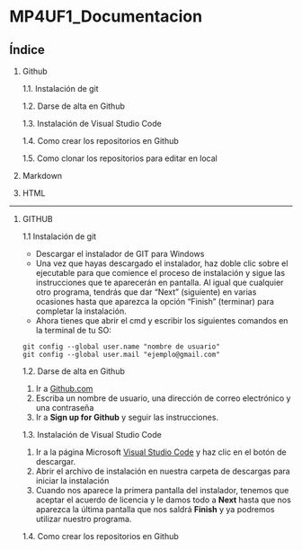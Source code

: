# MP4UF1_Documentacion
## Índice
1. Github
   
   1.1. Instalación de git
   
   1.2. Darse de alta en Github
   
   1.3. Instalación de Visual Studio Code
   
   1.4. Como crear los repositorios en Github
   
   1.5. Como clonar los repositorios para editar en local
2. Markdown
3. HTML
--------------------------------------------------------
1. GITHUB
   
   1.1 Instalación de git
      * Descargar el instalador de GIT para Windows
      * Una vez que hayas descargado el instalador, haz doble clic sobre el ejecutable para que           comience el proceso de instalación y sigue las instrucciones que te aparecerán en pantalla.       Al igual que cualquier otro programa, tendrás que dar “Next” (siguiente) en varias               ocasiones hasta que aparezca la opción “Finish” (terminar) para completar la instalación.
      * Ahora tienes que abrir el cmd y escribir los siguientes comandos en la terminal de tu SO:
    ``` 
    git config --global user.name "nombre de usuario"
    git config --global user.mail "ejemplo@gmail.com"
    ```
   1.2. Darse de alta en Github
      1. Ir a [Github.com](https://github.com/join)
      2. Escriba un nombre de usuario, una dirección de correo electrónico y una contraseña
      3. Ir a __Sign up for Github__ y seguir las instrucciones.
   
   1.3. Instalación de Visual Studio Code
      1. Ir a la página Microsoft [Visual Studio Code](https://code.visualstudio.com/) y haz clic          en el botón de descargar.
      2. Abrir el archivo de instalación en nuestra carpeta de descargas para iniciar la                  instalación
      3. Cuando nos aparece la primera pantalla del instalador, tenemos que aceptar el acuerdo de licencia y le damos todo a __Next__ hasta que nos aparezca la última            pantalla que nos saldrá __Finish__ y ya podremos utilizar nuestro programa.

   1.4. Como crear los repositorios en Github
